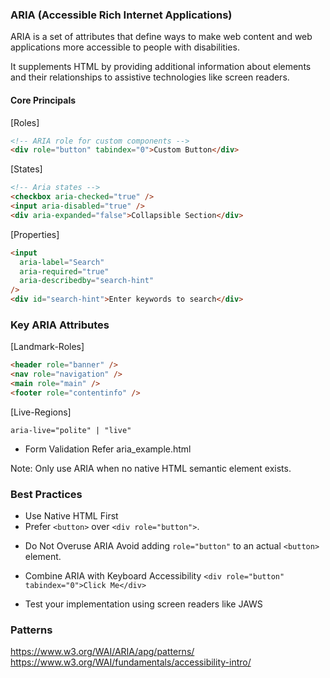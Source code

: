 ### ARIA (Accessible Rich Internet Applications)

ARIA is a set of attributes that define ways to make web content and web applications more accessible to people with disabilities.

It supplements HTML by providing additional information about elements and their relationships to assistive technologies like screen readers.

#### Core Principals

[Roles]

```html
<!-- ARIA role for custom components -->
<div role="button" tabindex="0">Custom Button</div>
```

[States]

```html
<!-- Aria states -->
<checkbox aria-checked="true" />
<input aria-disabled="true" />
<div aria-expanded="false">Collapsible Section</div>
```

[Properties]

```html
<input
  aria-label="Search"
  aria-required="true"
  aria-describedby="search-hint"
/>
<div id="search-hint">Enter keywords to search</div>
```

### Key ARIA Attributes

[Landmark-Roles]

```html
<header role="banner" />
<nav role="navigation" />
<main role="main" />
<footer role="contentinfo" />
```

[Live-Regions]

`aria-live="polite" | "live"`

- Form Validation
  Refer aria_example.html

Note: Only use ARIA when no native HTML semantic element exists.

### Best Practices

- Use Native HTML First
- Prefer `<button>` over `<div role="button">`.

* Do Not Overuse ARIA
  Avoid adding `role="button"` to an actual `<button>` element.

- Combine ARIA with Keyboard Accessibility
  `<div role="button" tabindex="0">Click Me</div>`

- Test your implementation using screen readers like JAWS

### Patterns

https://www.w3.org/WAI/ARIA/apg/patterns/
https://www.w3.org/WAI/fundamentals/accessibility-intro/
